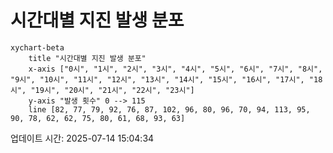 # 시간대별 지진 발생 분포

```mermaid
xychart-beta
    title "시간대별 지진 발생 분포"
    x-axis ["0시", "1시", "2시", "3시", "4시", "5시", "6시", "7시", "8시", "9시", "10시", "11시", "12시", "13시", "14시", "15시", "16시", "17시", "18시", "19시", "20시", "21시", "22시", "23시"]
    y-axis "발생 횟수" 0 --> 115
    line [82, 77, 79, 92, 76, 87, 102, 96, 80, 96, 70, 94, 113, 95, 90, 78, 62, 62, 75, 80, 61, 68, 93, 63]
```

업데이트 시간: 2025-07-14 15:04:34
